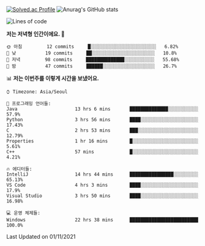 

<!--
**PungwonLee/PungwonLee** is a ✨ _special_ ✨ repository because its `README.md` (this file) appears on your GitHub profile.

Here are some ideas to get you started:

- 🔭 I’m currently working on ...
- 🌱 I’m currently learning ...
- 👯 I’m looking to collaborate on ...
- 🤔 I’m looking for help with ...
- 💬 Ask me about ...
- 📫 How to reach me: ...
- 😄 Pronouns: ...
- ⚡ Fun fact: ...
-->
[![Solved.ac Profile](http://mazassumnida.wtf/api/v2/generate_badge?boj=vnddnjs00)](https://solved.ac/vnddnjs00/)
![Anurag's GitHub stats](https://github-readme-stats.vercel.app/api?username=PungwonLee&show_icons=true&theme=radical)
<!--START_SECTION:waka-->
![Lines of code](https://img.shields.io/badge/%EC%A0%80%EB%8A%94%20%EC%97%AC%ED%83%9C%EA%B9%8C%EC%A7%80%20-75721%20%EC%A4%84%EC%9D%98%20%EC%BD%94%EB%93%9C%EB%A5%BC%20%EC%9E%91%EC%84%B1%ED%96%88%EC%96%B4%EC%9A%94.-blue)

**저는 저녁형 인간이에요. 🦉** 

```text
🌞 아침         12 commits     █░░░░░░░░░░░░░░░░░░░░░░░░   6.82% 
🌆 낮　         19 commits     ██░░░░░░░░░░░░░░░░░░░░░░░   10.8% 
🌃 저녁         98 commits     ██████████████░░░░░░░░░░░   55.68% 
🌙 밤　         47 commits     ██████░░░░░░░░░░░░░░░░░░░   26.7%

```


📊 **저는 이번주를 이렇게 시간을 보냈어요.** 

```text
⌚︎ Timezone: Asia/Seoul

💬 프로그래밍 언어들: 
Java                     13 hrs 6 mins       ██████████████░░░░░░░░░░░   57.9% 
Python                   3 hrs 56 mins       ████░░░░░░░░░░░░░░░░░░░░░   17.43% 
C                        2 hrs 53 mins       ███░░░░░░░░░░░░░░░░░░░░░░   12.79% 
Properties               1 hr 16 mins        █░░░░░░░░░░░░░░░░░░░░░░░░   5.61% 
C++                      57 mins             █░░░░░░░░░░░░░░░░░░░░░░░░   4.21%

🔥 에디터들: 
IntelliJ                 14 hrs 44 mins      ████████████████░░░░░░░░░   65.13% 
VS Code                  4 hrs 3 mins        ████░░░░░░░░░░░░░░░░░░░░░   17.9% 
Visual Studio            3 hrs 50 mins       ████░░░░░░░░░░░░░░░░░░░░░   16.98%

💻 운영 체제들: 
Windows                  22 hrs 38 mins      █████████████████████████   100.0%

```


 Last Updated on 01/11/2021
<!--END_SECTION:waka-->
